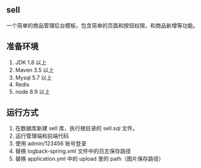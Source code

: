## sell
一个简单的商品管理后台模板，包含简单的页面和按钮权限，和商品新增等功能。

## 准备环境
1. JDK 1.8 以上
2. Maven 3.5 以上
3. Mysql 5.7 以上
4. Redis
5. node 8.9 以上

## 运行方式
1. 在数据库新建 sell 库，执行根目录的 sell.sql 文件。
2. 运行管理端和前端代码
3. 使用 admin/123456 账号登录
4. 替换 logback-spring.xml 文件中的日志保存路径
5. 替换 application.yml 中的 upload 里的 path（图片保存路径）
